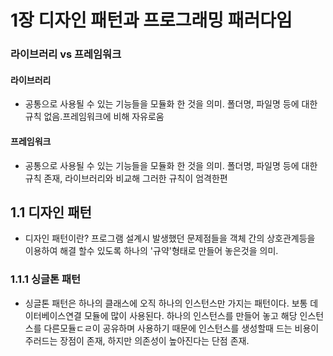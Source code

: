# 1장 디자인 패턴과 프로그래밍 패러다임

### 라이브러리 vs 프레임워크 

#### 라이브러리
* 공통으로 사용될 수 있는 기능들을 모듈화 한 것을 의미. 폴더명, 파일명 등에 대한 규칙 없음.프레임워크에 비해 자유로움 
#### 프레임워크 
* 공통으로 사용될 수 있는 기능들을 모듈화 한 것을 의미. 폴더명, 파일명 등에 대한 규칙 존재, 라이브러리와 비교해 그러한 규칙이 엄격한편 

## 1.1 디자인 패턴 
* 디자인 패턴이란? 프로그램 설계시 발생했던 문제점들을 객체 간의 상호관계등을 이용하여 해결 할수 있도록 하나의 '규약'형태로 만들어 놓은것을 의미.

### 1.1.1 싱글톤 패턴
* 싱글톤 패턴은 하나의 클래스에 오직 하나의 인스턴스만 가지는 패턴이다. 보통 데이터베이스연결 모듈에 많이 사용된다. 하나의 인스턴스를 만들어 놓고 해당 인스턴스를 다른모듈ㄷㄹ이 공유하며 사용하기 때문에 인스턴스를 생성할때 드는 비용이 주러드는 장점이 존재, 하지만 의존성이 높아진다는 단점 존재. 
